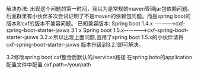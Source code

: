 解决办法:
    出现这个问题的第一时间，我以为是常规的maven管理jar包依赖问题。后面群里有小伙伴多次尝试证明了不是maven的依赖包问题。而是spring boot的版本和cxf的版本不兼容问题。
已知兼容版本:
Spring boot 1.4.x ------>cxf-spring-boot-starter-jaxws 3.1.x
Spring boot 1.5.x------->cxf-spring-boot-starter-jaxws 3.2.x
所以出现上面问题,且用了spring boot 1.5.x的小伙伴请将cxf-spring-boot-starter-jaxws 版本升级到3.2.1即可解决。

3.2修改spring boot cxf整合后默认的/services路径
在spring boto的application配置文件中配置
cxf.path=/yourpath